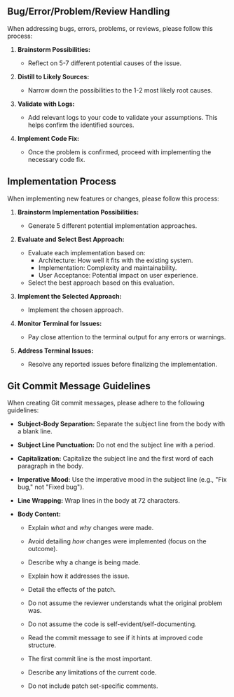 ## Bug/Error/Problem/Review Handling

When addressing bugs, errors, problems, or reviews, please follow this process:

1.  **Brainstorm Possibilities:**
    * Reflect on 5-7 different potential causes of the issue.

2.  **Distill to Likely Sources:**
    * Narrow down the possibilities to the 1-2 most likely root causes.

3.  **Validate with Logs:**
    * Add relevant logs to your code to validate your assumptions. This helps confirm the identified sources.

4.  **Implement Code Fix:**
    * Once the problem is confirmed, proceed with implementing the necessary code fix.

## Implementation Process

When implementing new features or changes, please follow this process:

1.  **Brainstorm Implementation Possibilities:**
    * Generate 5 different potential implementation approaches.

2.  **Evaluate and Select Best Approach:**
    * Evaluate each implementation based on:
        * Architecture: How well it fits with the existing system.
        * Implementation: Complexity and maintainability.
        * User Acceptance: Potential impact on user experience.
    * Select the best approach based on this evaluation.

3.  **Implement the Selected Approach:**
    * Implement the chosen approach.

4.  **Monitor Terminal for Issues:**
    * Pay close attention to the terminal output for any errors or warnings.

5.  **Address Terminal Issues:**
    * Resolve any reported issues before finalizing the implementation.

## Git Commit Message Guidelines

When creating Git commit messages, please adhere to the following guidelines:

* **Subject-Body Separation:** Separate the subject line from the body with a blank line.

* **Subject Line Punctuation:** Do not end the subject line with a period.

* **Capitalization:** Capitalize the subject line and the first word of each paragraph in the body.

* **Imperative Mood:** Use the imperative mood in the subject line (e.g., "Fix bug," not "Fixed bug").

* **Line Wrapping:** Wrap lines in the body at 72 characters.

* **Body Content:**

    * Explain *what* and *why* changes were made.

    * Avoid detailing *how* changes were implemented (focus on the outcome).

    * Describe why a change is being made.

    * Explain how it addresses the issue.

    * Detail the effects of the patch.

    * Do not assume the reviewer understands what the original problem was.

    * Do not assume the code is self-evident/self-documenting.

    * Read the commit message to see if it hints at improved code structure.

    * The first commit line is the most important.

    * Describe any limitations of the current code.

    * Do not include patch set-specific comments.